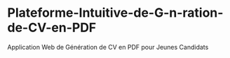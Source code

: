 # Plateforme-Intuitive-de-G-n-ration-de-CV-en-PDF
Application Web de Génération de CV en PDF pour Jeunes Candidats
